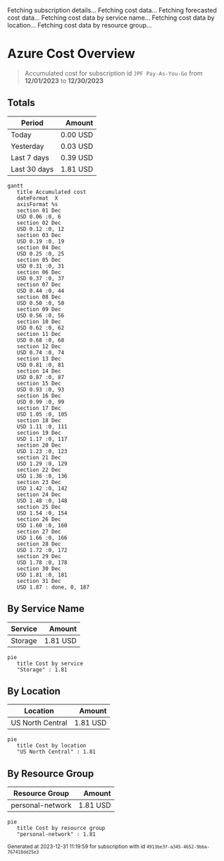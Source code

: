 Fetching subscription details...
Fetching cost data...
Fetching forecasted cost data...
Fetching cost data by service name...
Fetching cost data by location...
Fetching cost data by resource group...
# Azure Cost Overview

> Accumulated cost for subscription id `JPF Pay-As-You-Go` from **12/01/2023** to **12/30/2023**

## Totals

|Period|Amount|
|---|---:|
|Today|0.00 USD|
|Yesterday|0.03 USD|
|Last 7 days|0.39 USD|
|Last 30 days|1.81 USD|

```mermaid
gantt
   title Accumulated cost
   dateFormat  X
   axisFormat %s
   section 01 Dec
   USD 0.06 :0, 6
   section 02 Dec
   USD 0.12 :0, 12
   section 03 Dec
   USD 0.19 :0, 19
   section 04 Dec
   USD 0.25 :0, 25
   section 05 Dec
   USD 0.31 :0, 31
   section 06 Dec
   USD 0.37 :0, 37
   section 07 Dec
   USD 0.44 :0, 44
   section 08 Dec
   USD 0.50 :0, 50
   section 09 Dec
   USD 0.56 :0, 56
   section 10 Dec
   USD 0.62 :0, 62
   section 11 Dec
   USD 0.68 :0, 68
   section 12 Dec
   USD 0.74 :0, 74
   section 13 Dec
   USD 0.81 :0, 81
   section 14 Dec
   USD 0.87 :0, 87
   section 15 Dec
   USD 0.93 :0, 93
   section 16 Dec
   USD 0.99 :0, 99
   section 17 Dec
   USD 1.05 :0, 105
   section 18 Dec
   USD 1.11 :0, 111
   section 19 Dec
   USD 1.17 :0, 117
   section 20 Dec
   USD 1.23 :0, 123
   section 21 Dec
   USD 1.29 :0, 129
   section 22 Dec
   USD 1.36 :0, 136
   section 23 Dec
   USD 1.42 :0, 142
   section 24 Dec
   USD 1.48 :0, 148
   section 25 Dec
   USD 1.54 :0, 154
   section 26 Dec
   USD 1.60 :0, 160
   section 27 Dec
   USD 1.66 :0, 166
   section 28 Dec
   USD 1.72 :0, 172
   section 29 Dec
   USD 1.78 :0, 178
   section 30 Dec
   USD 1.81 :0, 181
   section 31 Dec
   USD 1.87 : done, 0, 187
```

## By Service Name

|Service|Amount|
|---|---:|
|Storage|1.81 USD|

```mermaid
pie
   title Cost by service
   "Storage" : 1.81
```

## By Location

|Location|Amount|
|---|---:|
|US North Central|1.81 USD|

```mermaid
pie
   title Cost by location
   "US North Central" : 1.81
```

## By Resource Group

|Resource Group|Amount|
|---|---:|
|personal-network|1.81 USD|

```mermaid
pie
   title Cost by resource group
   "personal-network" : 1.81
```

<sup>Generated at 2023-12-31 11:19:59 for subscription with id `4913be3f-a345-4652-9bba-767418dd25e3`</sup>
